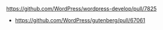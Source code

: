 https://github.com/WordPress/wordpress-develop/pull/7825

* https://github.com/WordPress/gutenberg/pull/67061
